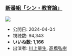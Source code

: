 ### [新番組「シン・教育論」](https://www.youtube.com/watch?v=ydQsBWzWXt8)
[![](https://img.youtube.com/vi/ydQsBWzWXt8/sddefault.jpg)](https://www.youtube.com/watch?v=ydQsBWzWXt8)
-   公開日: 2024-04-04
-   視聴数: 94,343
-   **いいね数: 1,166**
-   出演者: [川上量生](/rehacq_fan/people/川上量生 "wikilink"), [高橋弘樹](/rehacq_fan/people/高橋弘樹 "wikilink")
